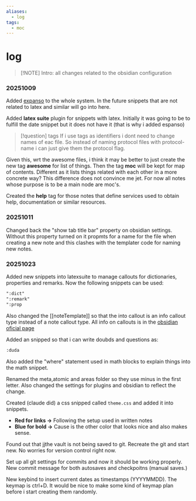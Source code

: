 ```yaml
---
aliases:
  - log
tags:
  - moc
---
```

# log
> [!NOTE] Intro: 
> all changes related to the obsidian configuration

### 20251009
Added [expanso](https://espanso.org) to the whole system. In the future snippets that are not related to latex and similar will go into here. 

Added **latex suite** plugin for snippets with latex. Initially it was going to be to fulfill the date snippet but it does not have it (that is why i added espanso)


> [!question] tags
> If i use tags as identifiers i dont need to change names of eac file. So instead of naming protocol files with protocol-name i can just give them the protocol flag. 

Given this, wrt the awesome files, i think it may be better to just create the new tag **awesome** for list of things. Then the tag **moc** will be kept for map of contents. Different as it lists things related with each other in a more concrete way? 
This difference does not convince me jet. 
For now all notes whose purpose is to be a main node are moc's. 

Created the **help** tag for those notes that define services used to obtain help, documentation or similar resources. 

### 20251011
Changed back the "show tab title bar" property on obsidian settings. Without this property turned on it propmts for a name for the file when creating a new note and this clashes with the templater code for naming new notes. 

### 20251023
Added new snippets into latexsuite to manage callouts for dictionaries, properties and remarks. 
Now the following snippets can be used: 
```txt
":dict"
":remark"
":prop
```
Also changed the [[noteTemplate]] so that the into callout is an info callout type instead of a note callout type. 
All info on callouts is in the [obsidian oficial page](https://help.obsidian.md/callouts)

Added an snipped so that i can write doubds and questions as:
```txt
:duda
```

Also added the "where" statement used in math blocks to explain things into the math snippet.

Renamed the meta,atomic and areas folder so they use minus in the first letter. 
Also changed the settings for plugins and obsidian to reflect the change.

Created (claude did) a css snipped called `theme.css` and added it into snippets. 
- **Red for links ->** Following the setup used in written notes
- **Blue for bold ->** Cause is the other color that looks nice and also makes sense. 

Found out that jjthe vault is not being saved to git. Recreate the git and start new. No worries for version control right now. 

Set up all git settings for commits and now it should be working properly. 
New commit message for both autosaves and checkpoitns (manual saves.)

New keybind to insert current dates as timestamps (YYYYMMDD). The keymap is ctrl+D.
It would be nice to make some kind of keymap plan before i start creating them randomly. 

